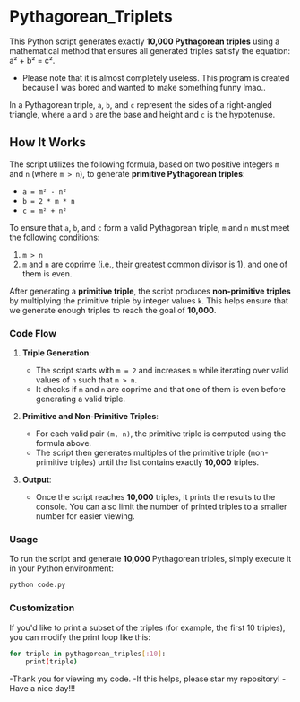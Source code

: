 # Pythagorean_Triplets
This Python script generates exactly **10,000 Pythagorean triples** using a mathematical method that ensures all generated triples satisfy the equation: a² + b² = c².
 - Please note that it is almost completely useless. This program is created because I was bored and wanted to make something funny lmao..


In a Pythagorean triple, `a`, `b`, and `c` represent the sides of a right-angled triangle, where `a` and `b` are the base and height and `c` is the hypotenuse.

## How It Works

The script utilizes the following formula, based on two positive integers `m` and `n` (where `m > n`), to generate **primitive Pythagorean triples**:

- `a = m² - n²`
- `b = 2 * m * n`
- `c = m² + n²`

To ensure that `a`, `b`, and `c` form a valid Pythagorean triple, `m` and `n` must meet the following conditions:
1. `m > n`
2. `m` and `n` are coprime (i.e., their greatest common divisor is 1), and one of them is even.

After generating a **primitive triple**, the script produces **non-primitive triples** by multiplying the primitive triple by integer values `k`. This helps ensure that we generate enough triples to reach the goal of **10,000**.

### Code Flow

1. **Triple Generation**:
   - The script starts with `m = 2` and increases `m` while iterating over valid values of `n` such that `m > n`.
   - It checks if `m` and `n` are coprime and that one of them is even before generating a valid triple.
   
2. **Primitive and Non-Primitive Triples**:
   - For each valid pair `(m, n)`, the primitive triple is computed using the formula above.
   - The script then generates multiples of the primitive triple (non-primitive triples) until the list contains exactly **10,000** triples.

3. **Output**:
   - Once the script reaches **10,000** triples, it prints the results to the console. You can also limit the number of printed triples to a smaller number for easier viewing.

### Usage

To run the script and generate **10,000** Pythagorean triples, simply execute it in your Python environment:

```bash
python code.py
```
### Customization
If you'd like to print a subset of the triples (for example, the first 10 triples), you can modify the print loop like this:
```bash
for triple in pythagorean_triples[:10]:
    print(triple)
```
-Thank you for viewing my code.
-If this helps, please star my repository!
-Have a nice day!!!





